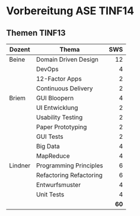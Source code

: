 # Vorbereitung ASE TINF14
## Themen TINF13
| Dozent  | Thema                   | SWS  |
| ------- | ----------------------- | ----:|
| Beine   | Domain Driven Design    | 12   |
|         | DevOps                  | 4    |
|         | 12-Factor Apps          | 2    |
|         | Continuous Delivery     | 2    |
| Briem   | GUI Bloopern            | 4    |
|         | UI Entwicklung          | 2    |
|         | Usability Testing       | 2    |
|         | Paper Prototyping       | 2    |
|         | GUI Tests               | 2    |
|         | Big Data                | 4    |
|         | MapReduce               | 4    |
| Lindner | Programming Principles  | 6    |
|         | Refactoring Refactoring | 6    |
|         |	Entwurfsmuster          | 4    |
|         |	Unit Tests              | 4    |
|         |                         |**60**|
